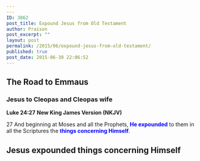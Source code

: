 ```yaml
---
---
ID: 3862
post_title: Expound Jesus from Old Testament
author: Praison
post_excerpt: ""
layout: post
permalink: /2015/06/expound-jesus-from-old-testament/
published: true
post_date: 2015-06-30 22:06:52
---
```

<h2>The Road to Emmaus</h2>
<h3>Jesus to Cleopas and Cleopas wife</h3>
<strong>Luke 24:27</strong>
<strong> New King James Version (NKJV)</strong>

27 And beginning at Moses and all the Prophets, <span style="color: #0000ff;"><strong>He expounded</strong></span> to them in all the Scriptures the <span style="color: #0000ff;"><strong>things concerning Himself</strong></span>.
<h2>Jesus expounded things concerning Himself</h2>
<h3></h3>
&nbsp;